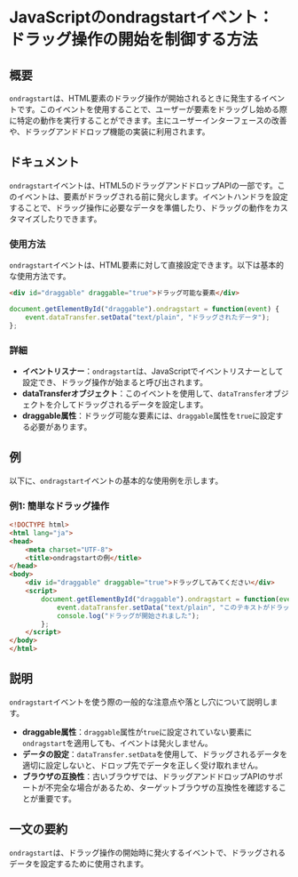 <!--
Meta Description: # JavaScriptのondragstartイベント：ドラッグ操作の開始を制御する方法 ## 概要 `ondragstart`は、HTML要素のドラッグ操作が開始されるときに発生するイベントです。このイベントを使用することで、ユーザーが要素をドラッグし始める際に特定の動作を実行することができます...
Meta Keywords: ondragstart, draggable, html, div, true
-->

# JavaScriptのondragstartイベント：ドラッグ操作の開始を制御する方法

## 概要
`ondragstart`は、HTML要素のドラッグ操作が開始されるときに発生するイベントです。このイベントを使用することで、ユーザーが要素をドラッグし始める際に特定の動作を実行することができます。主にユーザーインターフェースの改善や、ドラッグアンドドロップ機能の実装に利用されます。

## ドキュメント
`ondragstart`イベントは、HTML5のドラッグアンドドロップAPIの一部です。このイベントは、要素がドラッグされる前に発火します。イベントハンドラを設定することで、ドラッグ操作に必要なデータを準備したり、ドラッグの動作をカスタマイズしたりできます。

### 使用方法
`ondragstart`イベントは、HTML要素に対して直接設定できます。以下は基本的な使用方法です。

```html
<div id="draggable" draggable="true">ドラッグ可能な要素</div>
```

```javascript
document.getElementById("draggable").ondragstart = function(event) {
    event.dataTransfer.setData("text/plain", "ドラッグされたデータ");
};
```

### 詳細
- **イベントリスナー**：`ondragstart`は、JavaScriptでイベントリスナーとして設定でき、ドラッグ操作が始まると呼び出されます。
- **dataTransferオブジェクト**：このイベントを使用して、`dataTransfer`オブジェクトを介してドラッグされるデータを設定します。
- **draggable属性**：ドラッグ可能な要素には、`draggable`属性を`true`に設定する必要があります。

## 例
以下に、`ondragstart`イベントの基本的な使用例を示します。

### 例1: 簡単なドラッグ操作
```html
<!DOCTYPE html>
<html lang="ja">
<head>
    <meta charset="UTF-8">
    <title>ondragstartの例</title>
</head>
<body>
    <div id="draggable" draggable="true">ドラッグしてみてください</div>
    <script>
        document.getElementById("draggable").ondragstart = function(event) {
            event.dataTransfer.setData("text/plain", "このテキストがドラッグされた");
            console.log("ドラッグが開始されました");
        };
    </script>
</body>
</html>
```

## 説明
`ondragstart`イベントを使う際の一般的な注意点や落とし穴について説明します。

- **draggable属性**：`draggable`属性が`true`に設定されていない要素に`ondragstart`を適用しても、イベントは発火しません。
- **データの設定**：`dataTransfer.setData`を使用して、ドラッグされるデータを適切に設定しないと、ドロップ先でデータを正しく受け取れません。
- **ブラウザの互換性**：古いブラウザでは、ドラッグアンドドロップAPIのサポートが不完全な場合があるため、ターゲットブラウザの互換性を確認することが重要です。

## 一文の要約
`ondragstart`は、ドラッグ操作の開始時に発火するイベントで、ドラッグされるデータを設定するために使用されます。